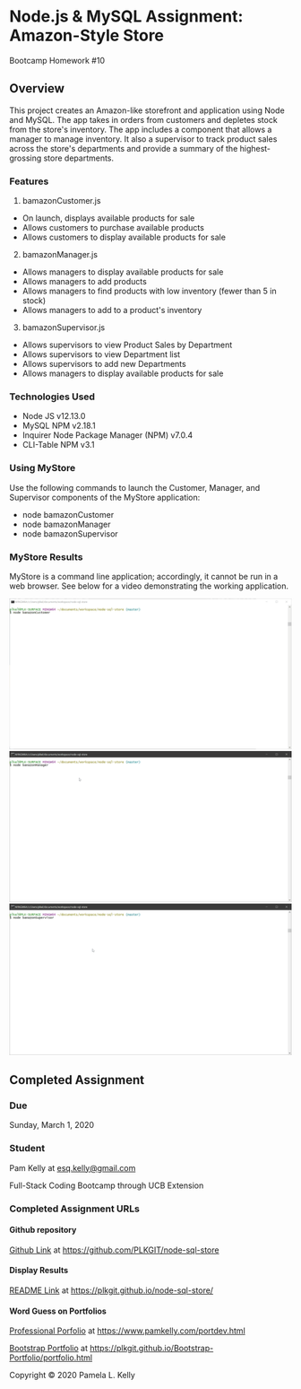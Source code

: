 # Node.js & MySQL Assignment: Amazon-Style Store
Bootcamp Homework #10

## Overview
This project creates an Amazon-like storefront and application using Node and MySQL. The app takes in orders from customers and depletes stock from the store's inventory. The app includes a component that allows a manager to manage inventory. It also a supervisor to track product sales across the store's departments and provide a summary of the highest-grossing store departments.

### Features
1. bamazonCustomer.js
  * On launch, displays available products for sale
  * Allows customers to purchase available products
  * Allows customers to display available products for sale
2. bamazonManager.js
  * Allows managers to display available products for sale
  * Allows managers to add products
  * Allows managers to find products with low inventory (fewer than 5 in stock)
  * Allows managers to add to a product's inventory
3. bamazonSupervisor.js
  * Allows supervisors to view Product Sales by Department
  * Allows supervisors to view Department list
  * Allows supervisors to add new Departments
  * Allows managers to display available products for sale

### Technologies Used
  * Node JS v12.13.0
  * MySQL NPM v2.18.1
  * Inquirer Node Package Manager (NPM) v7.0.4
  * CLI-Table NPM v3.1

### Using MyStore
Use the following commands to launch the Customer, Manager, and Supervisor components of the MyStore application:
* node bamazonCustomer
* node bamazonManager
* node bamazonSupervisor

### MyStore Results
MyStore is a command line application; accordingly, it cannot be run in a web browser.  See below for a video demonstrating the working application. 

![Customer Results](images/mystore_customer_results.gif)
![Manager Results](images/mystore_manager_results.gif)
![Supervisor Results](images/mystore_supervisor_results.gif)

## Completed Assignment

### Due
Sunday, March 1, 2020

### Student
Pam Kelly at [esq.kelly@gmail.com](mailto:esq.kelly@gmail.com)

Full-Stack Coding Bootcamp through UCB Extension

### Completed Assignment URLs

#### Github repository
[Github Link](https://github.com/PLKGIT/node-sql-store) at https://github.com/PLKGIT/node-sql-store

#### Display Results
[README Link](https://plkgit.github.io/node-sql-store/) at https://plkgit.github.io/node-sql-store/

#### Word Guess on Portfolios
[Professional Porfolio](https://www.pamkelly.com/portdev.html) at https://www.pamkelly.com/portdev.html

[Bootstrap Portfolio](https://plkgit.github.io/Bootstrap-Portfolio/portfolio.html) at https://plkgit.github.io/Bootstrap-Portfolio/portfolio.html


Copyright &copy; 2020 Pamela L. Kelly